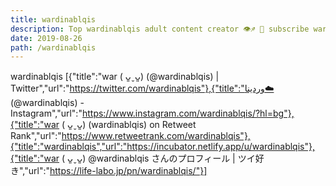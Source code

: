 ```yaml
---
title: wardinablqis
description: Top wardinablqis adult content creator 👁♐️ 👑 subscribe wardinablqis to my porn site below IG wardinablqis
date: 2019-08-26
path: /wardinablqis
---
```


wardinablqis
[{"title":"war (  ᴗ͈ˬᴗ͈) (@wardinablqis) | Twitter","url":"https://twitter.com/wardinablqis"},{"title":"وردينا☁️ (@wardinablqis) - Instagram","url":"https://www.instagram.com/wardinablqis/?hl=bg"},{"title":"war (  ᴗ͈ˬᴗ͈) (wardinablqis) on Retweet Rank","url":"https://www.retweetrank.com/wardinablqis"},{"title":"wardinablqis","url":"https://incubator.netlify.app/u/wardinablqis"},{"title":"war (  ᴗ͈ˬᴗ͈) @wardinablqis さんのプロフィール | ツイ好き","url":"https://life-labo.jp/pn/wardinablqis/"}]

